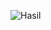 ![Hasil](https://user-images.githubusercontent.com/89308746/136031701-e6e1207c-40a0-406e-934c-6dc6df176e11.png)
